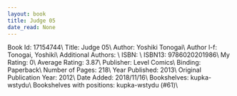 ```yaml
---
layout: book
title: Judge 05
date_read: None
---
```


Book Id: 17154744\ 
Title: Judge 05\ 
Author: Yoshiki Tonogai\ 
Author l-f: Tonogai, Yoshiki\ 
Additional Authors: \ 
ISBN: \ 
ISBN13: 9786020201986\ 
My Rating: 0\ 
Average Rating: 3.87\ 
Publisher: Level Comics\ 
Binding: Paperback\ 
Number of Pages: 218\ 
Year Published: 2013\ 
Original Publication Year: 2012\ 
Date Added: 2018/11/16\ 
Bookshelves: kupka-wstydu\ 
Bookshelves with positions: kupka-wstydu (#61)\ 


